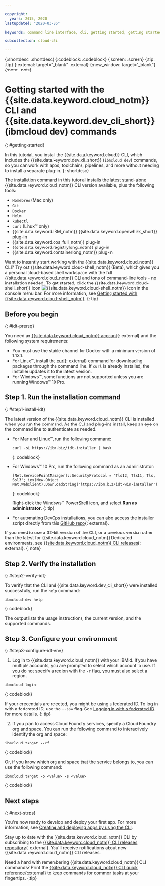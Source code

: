 ```yaml
---

copyright:
  years: 2015, 2020
lastupdated: "2020-03-26"

keywords: command line interface, cli, getting started, getting started with IBM Cloud CLI, getting started with IBM Cloud CLI and developer tools tutorial, IBM Cloud Developer Tools CLI, ibmcloud cli, download cli, ibmcloud dev, cloud cli, cloud command line, developer tools, dev tools, install cloud cli, getting started cli

subcollection: cloud-cli

---
```


{:shortdesc: .shortdesc}
{:codeblock: .codeblock}
{:screen: .screen}
{:tip: .tip}
{:external: target="_blank" .external}
{:new_window: target="_blank"}
{:note: .note}

# Getting started with the {{site.data.keyword.cloud_notm}} CLI and {{site.data.keyword.dev_cli_short}} (ibmcloud dev) commands
{: #getting-started}

In this tutorial, you install the {{site.data.keyword.cloud}} CLI, which includes the {{site.data.keyword.dev_cli_short}} (`ibmcloud dev`) commands, so you can work with apps, toolchains, pipelines, and more without needing to install a separate plug-in.
{: shortdesc}

The installation command in this tutorial installs the latest stand-alone {{site.data.keyword.cloud_notm}} CLI version available, plus the following tools:

* `Homebrew` (Mac only)
* `Git`
* `Docker`
* `Helm`
* `kubectl`
* `curl` (Linux&trade; only)
* {{site.data.keyword.IBM_notm}} {{site.data.keyword.openwhisk_short}} plug-in
* {{site.data.keyword.cos_full_notm}} plug-in
* {{site.data.keyword.registrylong_notm}} plug-in
* {{site.data.keyword.containerlong_notm}} plug-in

Want to instantly start working with the {{site.data.keyword.cloud_notm}} CLI? Try out {{site.data.keyword.cloud-shell_notm}} (Beta), which gives you a personal cloud-based shell workspace with the full {{site.data.keyword.cloud_notm}} CLI and tons of command-line tools - no installation needed. To get started, click the {{site.data.keyword.cloud-shell_short}} icon ![{{site.data.keyword.cloud-shell_notm}} icon](../icons/terminal-cloud-shell.svg) in the console menu bar. For more information, see [Getting started with {{site.data.keyword.cloud-shell_notm}}](/docs/cloud-shell?topic=cloud-shell-getting-started).
{: tip}

## Before you begin
{: #idt-prereq}

You need an [{{site.data.keyword.cloud_notm}} account](https://cloud.ibm.com/){: external} and the following system requirements:

* You must use the stable channel for Docker with a minimum version of 1.13.1.
* For Linux&trade;, install the [curl](https://curl.haxx.se/download.html){: external} command for downloading packages through the command line. If `curl` is already installed, the installer updates it to the latest version.
* For Windows&trade;, some functions are not supported unless you are running Windows&trade; 10 Pro.

## Step 1. Run the installation command
{: #step1-install-idt}

The latest version of the {{site.data.keyword.cloud_notm}} CLI is installed when you run the command. As the CLI and plug-ins install, keep an eye on the command line to authenticate as needed.

* For Mac and Linux&trade;, run the following command:
  ```
  curl -sL https://ibm.biz/idt-installer | bash
  ```
  {: codeblock}

* For Windows&trade; 10 Pro, run the following command as an administrator:
  ```
  [Net.ServicePointManager]::SecurityProtocol = "Tls12, Tls11, Tls, Ssl3"; iex(New-Object Net.WebClient).DownloadString('https://ibm.biz/idt-win-installer')
  ```
  {: codeblock}

  Right-click the Windows&trade; PowerShell icon, and select **Run as administrator**.
  {: tip}

* For automating DevOps installations, you can also access the installer script directly from this [GitHub repo](https://github.com/IBM-Cloud/ibm-cloud-developer-tools){: external}.

If you need to use a 32-bit version of the CLI, or a previous version other than the latest for {{site.data.keyword.cloud_notm}} Dedicated environments, see [{{site.data.keyword.cloud_notm}} CLI releases](https://github.com/IBM-Cloud/ibm-cloud-cli-release/releases/){: external}.
{: note}

## Step 2. Verify the installation
{: #step2-verify-idt}

To verify that the CLI and {{site.data.keyword.dev_cli_short}} were installed successfully, run the `help` command:
```
ibmcloud dev help
```
{: codeblock}

The output lists the usage instructions, the current version, and the supported commands.

## Step 3. Configure your environment
{: #step3-configure-idt-env}

1. Log in to {{site.data.keyword.cloud_notm}} with your IBMid. If you have multiple accounts, you are prompted to select which account to use. If you do not specify a region with the `-r` flag, you must also select a region.
  ```
  ibmcloud login
  ```
  {: codeblock}

  If your credentials are rejected, you might be using a federated ID. To log in with a federated ID, use the `--sso` flag. See [Logging in with a federated ID](/docs/iam/federated_id?topic=iam-federated_id#federated_id) for more details.
  {: tip}

2. If you plan to access Cloud Foundry services, specify a Cloud Foundry org and space. You can run the following command to interactively identify the org and space:
  ```
  ibmcloud target --cf
  ```
  {: codeblock}

  Or, if you know which org and space that the service belongs to, you can use the following command:
  ```
  ibmcloud target -o <value> -s <value>
  ```
  {: codeblock}

## Next steps
{: #next-steps}

You're now ready to develop and deploy your first app. For more information, see [Creating and deploying apps by using the CLI](/docs/apps?topic=creating-apps-create-deploy-app-cli#create-deploy-app-cli).

Stay up to date with the {{site.data.keyword.cloud_notm}} CLI by subscribing to the [{{site.data.keyword.cloud_notm}} CLI releases repository](https://github.com/IBM-Cloud/ibm-cloud-cli-release/releases/){: external}. You'll receive notifications about new {{site.data.keyword.cloud_notm}} CLI releases.

Need a hand with remembering {{site.data.keyword.cloud_notm}} CLI commands? Print the [{{site.data.keyword.cloud_notm}} CLI quick reference](https://github.com/ibm-cloud-docs/cli/blob/master/IBM%20Cloud%20CLI%20quick%20reference.pdf){:external} to keep commands for common tasks at your fingertips.
{:tip}
